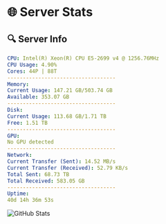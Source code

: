 # 🌐 Server Stats
## 🔍 Server Info
```yaml
CPU: Intel(R) Xeon(R) CPU E5-2699 v4 @ 1256.76MHz
CPU Usage: 4.90%
Cores: 44P | 88T
-----------------------------------
Memory:
Current Usage: 147.21 GB/503.74 GB
Available: 353.07 GB
-----------------------------------
Disk:
Current Usage: 113.68 GB/1.71 TB
Free: 1.51 TB
-----------------------------------
GPU:
No GPU detected
-----------------------------------
Network:
Current Transfer (Sent): 14.52 MB/s
Current Transfer (Received): 52.79 KB/s
Total Sent: 68.73 TB
Total Received: 583.05 GB
-----------------------------------
Uptime:
40d 14h 36m 53s
```
![GitHub Stats](https://img.shields.io/badge/Updated-2025-04-17_11:59:42-blue)